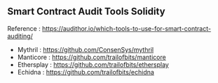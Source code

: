 
## Smart Contract Audit Tools Solidity

Reference : https://audithor.io/which-tools-to-use-for-smart-contract-auditing/

- Mythril : https://github.com/ConsenSys/mythril
- Manticore : https://github.com/trailofbits/manticore
- Ethersplay : https://github.com/trailofbits/ethersplay
- Echidna : https://github.com/trailofbits/echidna
